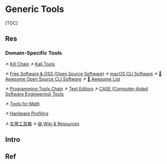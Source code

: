 # Generic Tools

[TOC]



## Res
### Domain-Specific Tools
↗ [Kill Chain](../../CyberSecurity/☠️%20Kill%20Chain/Kill%20Chain.md)
↗ [Kali Tools](../../CyberSecurity/☠️%20Kill%20Chain/🐉%20Kali%20Linux/🤺%20Kali%20Tools/Kali%20Tools.md)

↗ [Free Software & OSS (Open Source Software)](../🥷🏼%20Operating%20System%20(Engineering)/Linux%20(Derived%20From%20UNIX%20Family)/Free%20Software%20&%20OSS%20(Open%20Source%20Software)/Free%20Software%20&%20OSS%20(Open%20Source%20Software).md)
↗ [macOS CLI Software](../🥷🏼%20Operating%20System%20(Engineering)/Apple%20Operating%20Systems/macOS%20(Derived%20From%20UNIX%20Family)/🪓%20macOS%20CLI%20Software/macOS%20CLI%20Software.md)
↗ [📌 Awesome Open Source CLI Software](🕶️%20Awesome%20List/📌%20Awesome%20Open%20Source%20CLI%20Software/📌%20Awesome%20Open%20Source%20CLI%20Software.md)
↗ [🤯 Awesome List](🕶️%20Awesome%20List/🤯%20Awesome%20List.md)

↗ [Programming Tools Chain](../👩‍💻%20Programming%20Methodology%20and%20Languages/🛠️%20Programming%20Tools%20Chain/Programming%20Tools%20Chain.md)
↗ [Text Editors](../👩‍💻%20Programming%20Methodology%20and%20Languages/🛠️%20Programming%20Tools%20Chain/Text%20Editors/Text%20Editors.md)
↗ [CASE (Computer-Aided Software Engineering) Tools](../../Software%20Engineering/CASE%20(Computer-Aided%20Software%20Engineering)%20Tools/CASE%20(Computer-Aided%20Software%20Engineering)%20Tools.md)

↗ [Tools for Math](../../🧮%20Math%20&%20Theoretical%20Computer%20Science%20(TCS)/Tools%20for%20Math.md)

↗ [Hardware Profiling](../Auxiliary%20Hardware%20&%20Peripherals/Hardware%20Profiling.md)

↗ [实用工具箱](../../🗺%20CS_Overview/CS自学指南（转）/实用工具箱.md)
↗ [😅 Wiki & Resources](😅%20Wiki%20&%20Resources/😅%20Wiki%20&%20Resources.md)



## Intro



## Ref
